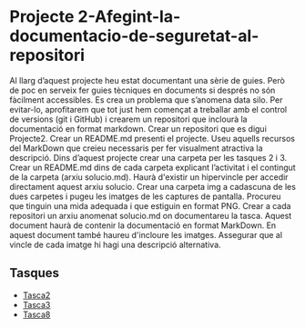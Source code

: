 # Projecte 2-Afegint-la-documentacio-de-seguretat-al-repositori

Al llarg d’aquest projecte heu estat documentant una sèrie de guies. Però de poc en serveix fer guies tècniques en documents si després no són fàcilment accessibles. Es crea un problema que s’anomena data silo. Per evitar-lo, aprofitarem que tot just hem començat a treballar amb el control de versions (git i GitHub) i crearem un repositori que inclourà la documentació en format markdown.
Crear un repositori que es digui Projecte2.
Crear un README.md presenti el projecte. Useu aquells recursos del MarkDown que creieu necessaris per fer visualment atractiva la descripció.
Dins d’aquest projecte crear una carpeta per les tasques 2 i 3.
Crear un README.md dins de cada carpeta explicant l’activitat i el contingut de la carpeta (arxiu solucio.md). Haurà d'existir un hipervincle per accedir directament aquest arxiu solucio.
Crear una carpeta img a cadascuna de les dues carpetes i pugeu les imatges de les captures de pantalla. Procureu que tinguin una mida adequada i que estiguin en format PNG.
Crear a cada repositori un arxiu anomenat solucio.md on documentareu la tasca. Aquest document haurà de contenir la documentació en format MarkDown. En aquest document també haureu d'incloure les imatges.
Assegurar que al vincle de cada imatge hi hagi una descripció alternativa.

## Tasques
- [Tasca2](/Tasca02)
- [Tasca3](/Tasca03)
- [Tasca8](/Tasca08)

